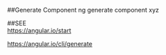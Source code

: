 ##Generate Component
  ng generate component xyz


##SEE  
https://angular.io/start

https://angular.io/cli/generate

